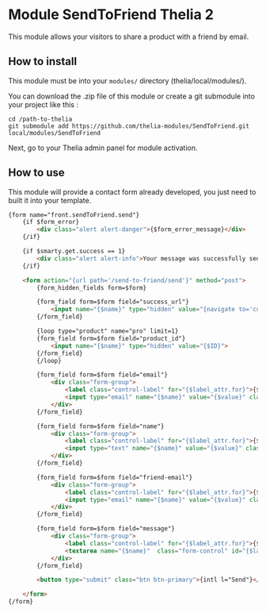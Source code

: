# Module SendToFriend Thelia 2

This module allows your visitors to share a product with a friend by email.

## How to install

This module must be into your ```modules/``` directory (thelia/local/modules/).

You can download the .zip file of this module or create a git submodule into your project like this :

```
cd /path-to-thelia
git submodule add https://github.com/thelia-modules/SendToFriend.git local/modules/SendToFriend
```

Next, go to your Thelia admin panel for module activation.

## How to use

This module will provide a contact form already developed, you just need to built it into your template.

```html
{form name="front.sendToFriend.send"}
    {if $form_error}
        <div class="alert alert-danger">{$form_error_message}</div>
    {/if}

    {if $smarty.get.success == 1}
        <div class="alert alert-info">Your message was successfully sent.</div>
    {/if}

    <form action="{url path='/send-to-friend/send'}" method="post">
        {form_hidden_fields form=$form}

        {form_field form=$form field="success_url"}
            <input name="{$name}" type="hidden" value="{navigate to='current'}?success=1">
        {/form_field}

        {loop type="product" name="pro" limit=1}
        {form_field form=$form field="product_id"}
            <input name="{$name}" type="hidden" value="{$ID}">
        {/form_field}
        {/loop}

        {form_field form=$form field="email"}
            <div class="form-group">
                <label class="control-label" for="{$label_attr.for}">{$label} :</label>
                <input type="email" name="{$name}" value="{$value}" class="form-control" id="{$label_attr.for}" autofocus="autofocus" {if $required} aria-required="true" required{/if}>
            </div>
        {/form_field}

        {form_field form=$form field="name"}
            <div class="form-group">
                <label class="control-label" for="{$label_attr.for}">{$label} :</label>
                <input type="text" name="{$name}" value="{$value}" class="form-control" id="{$label_attr.for}" {if $required} aria-required="true" required{/if}>
            </div>
        {/form_field}

        {form_field form=$form field="friend-email"}
            <div class="form-group">
                <label class="control-label" for="{$label_attr.for}">{$label} :</label>
                <input type="email" name="{$name}" value="{$value}" class="form-control" id="{$label_attr.for}" {if $required} aria-required="true" required{/if}>
            </div>
        {/form_field}

        {form_field form=$form field="message"}
            <div class="form-group">
                <label class="control-label" for="{$label_attr.for}">{$label} :</label>
                <textarea name="{$name}"  class="form-control" id="{$label_attr.for}" rows="5" {if $required} aria-required="true" required{/if}>{$value}</textarea>
            </div>
        {/form_field}

        <button type="submit" class="btn btn-primary">{intl l="Send"}</button>

    </form>
{/form}
```
